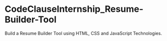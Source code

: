 # CodeClauseInternship_Resume-Builder-Tool
Build a Resume Builder Tool using HTML, CSS and JavaScript Technologies.

